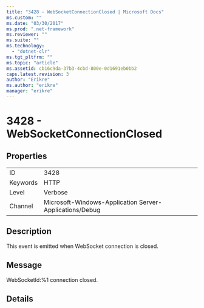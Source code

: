 ```yaml
---
title: "3428 - WebSocketConnectionClosed | Microsoft Docs"
ms.custom: ""
ms.date: "03/30/2017"
ms.prod: ".net-framework"
ms.reviewer: ""
ms.suite: ""
ms.technology: 
  - "dotnet-clr"
ms.tgt_pltfrm: ""
ms.topic: "article"
ms.assetid: cb16c9da-37b3-4cbd-800e-0d1691eb0bb2
caps.latest.revision: 3
author: "Erikre"
ms.author: "erikre"
manager: "erikre"
---
```

# 3428 - WebSocketConnectionClosed
## Properties  
  
|||  
|-|-|  
|ID|3428|  
|Keywords|HTTP|  
|Level|Verbose|  
|Channel|Microsoft-Windows-Application Server-Applications/Debug|  
  
## Description  
 This event is emitted when WebSocket connection is closed.  
  
## Message  
 WebSocketId:%1 connection closed.  
  
## Details
